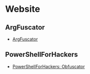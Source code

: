 # Website

## ArgFuscator

- [ArgFuscator](https://argfuscator.net)

## PowerShellForHackers

- [PowerShellForHackers: Obfuscator](https://powershellforhackers.com/tools/obfuscator/)